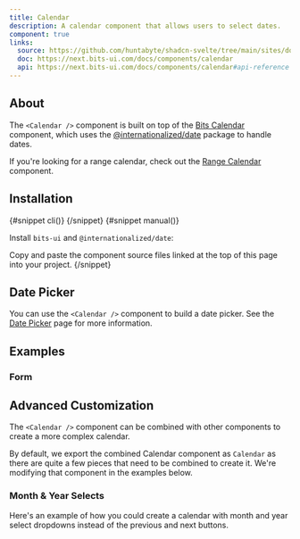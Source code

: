 ```yaml
---
title: Calendar
description: A calendar component that allows users to select dates.
component: true
links:
  source: https://github.com/huntabyte/shadcn-svelte/tree/main/sites/docs/src/lib/registry/ui/calendar
  doc: https://next.bits-ui.com/docs/components/calendar
  api: https://next.bits-ui.com/docs/components/calendar#api-reference
---
```


<script>
    import { ComponentPreview, Callout, PMAddComp, PMInstall, Step, Steps, InstallTabs } from '$lib/components/docs';
</script>

<ComponentPreview name="calendar-demo">

<div></div>

</ComponentPreview>

## About

The `<Calendar />` component is built on top of the [Bits Calendar](https://www.bits-ui.com/docs/components/calendar) component, which uses the [@internationalized/date](https://react-spectrum.adobe.com/internationalized/date/index.html) package to handle dates.

If you're looking for a range calendar, check out the [Range Calendar](/docs/components/range-calendar) component.

## Installation

<InstallTabs>
{#snippet cli()}
<PMAddComp name="calendar" />
{/snippet}
{#snippet manual()}
<Steps>
<Step>

Install `bits-ui` and `@internationalized/date`:

</Step>
<PMInstall command="bits-ui @internationalized/date -D" />
<Step> Copy and paste the component source files linked at the top of this page into your project. </Step>
</Steps>
{/snippet}
</InstallTabs>

## Date Picker

You can use the `<Calendar />` component to build a date picker. See the [Date Picker](/docs/components/date-picker) page for more information.

## Examples

### Form

<ComponentPreview name="date-picker-demo">

<div></div>

</ComponentPreview>

## Advanced Customization

The `<Calendar />` component can be combined with other components to create a more complex calendar.

<Callout>
    By default, we export the combined Calendar component as <code>Calendar</code> as there are quite a few pieces that need to be combined to create it. We're modifying that component in the examples below.
</Callout>

### Month & Year Selects

Here's an example of how you could create a calendar with month and year select dropdowns instead of the previous and next buttons.

<ComponentPreview name="calendar-with-selects">

<div></div>

</ComponentPreview>
